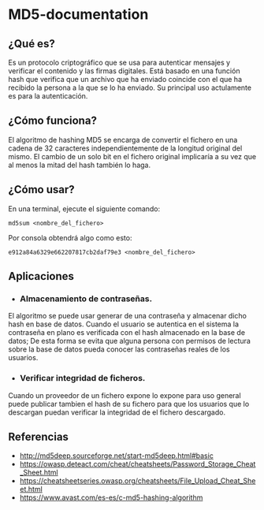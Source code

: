 
# MD5-documentation


## ¿Qué es?

Es un protocolo criptográfico que se usa para autenticar mensajes y verificar el contenido y las firmas digitales. Está basado en una función hash que verifica que un archivo que ha enviado coincide con el que ha recibido la persona a la que se lo ha enviado. Su principal uso actulamente es para la autenticación.

## ¿Cómo funciona?

El algoritmo de hashing MD5 se encarga de convertir el fichero en una cadena de 32 caracteres independientemente de la longitud original del mismo. El cambio de un solo bit en el fichero original implicaría a su vez que al menos la mitad del hash también lo haga. 

## ¿Cómo usar?

En una terminal, ejecute el siguiente comando:
```
md5sum <nombre_del_fichero>
```
Por consola obtendrá algo como esto:
```
e912a84a6329e662207817cb2daf79e3 <nombre_del_fichero>
```

## Aplicaciones

- ### Almacenamiento de contraseñas.
El algoritmo se puede usar generar de una contraseña y almacenar dicho hash en base de datos. Cuando el usuario se autentica en el sistema la contraseña en plano es verificada con el hash almacenado en la base de datos; De esta forma se evita que alguna persona con permisos de lectura sobre la base de datos pueda conocer las contraseñas reales de los usuarios.
- ### Verificar integridad de ficheros.
Cuando un proveedor de un fichero expone lo expone para uso general puede publicar tambien el hash de su fichero para que los usuarios que lo descargan puedan verificar la integridad de el fichero descargado.

## Referencias

- http://md5deep.sourceforge.net/start-md5deep.html#basic
- https://owasp.deteact.com/cheat/cheatsheets/Password_Storage_Cheat_Sheet.html
- https://cheatsheetseries.owasp.org/cheatsheets/File_Upload_Cheat_Sheet.html
- https://www.avast.com/es-es/c-md5-hashing-algorithm